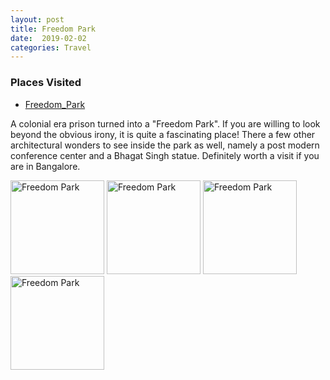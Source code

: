```yaml
---
layout: post
title: Freedom Park
date:  2019-02-02
categories: Travel
---
```

<div class="post-sidebar">
<h3>Places Visited</h3>
<ul>
<li><a href="https://en.wikipedia.org/wiki/Freedom_Park" target="_blank">Freedom_Park</a></li>
</ul>
</div>

A colonial era prison turned into a "Freedom Park". If you are willing to look beyond the obvious irony, it is quite a fascinating place! There a few other architectural wonders to see inside the park as well, namely a post modern conference center and a Bhagat Singh statue.
Definitely worth a visit if you are in Bangalore.

<img class="myImg" src="{{site.baseurl}}/assets/IMG_9369.jpg" alt="Freedom Park" width="150" height="150">
<img class="myImg" src="{{site.baseurl}}/assets/IMG_9369.jpg" alt="Freedom Park" width="150" height="150">
<img class="myImg" src="{{site.baseurl}}/assets/IMG_9369.jpg" alt="Freedom Park" width="150" height="150">
<img class="myImg" src="{{site.baseurl}}/assets/IMG_9369.jpg" alt="Freedom Park" width="150" height="150">

<div id="mapid" style='width: 700px; height: 400px;'></div>
<script>
makeMap(L, [array_lat_long], "Freedom Park", 10);
</script>
